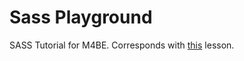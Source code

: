 # Sass Playground
SASS Tutorial for M4BE.
Corresponds with [this](http://backend.turing.io/module4/lessons/sassy.md) lesson.
